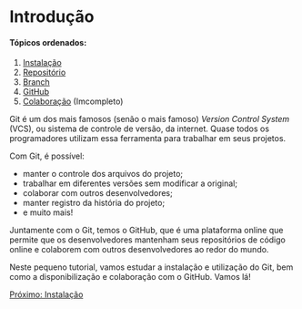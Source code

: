 # Introdução

#### **Tópicos ordenados:**
1. [Instalação](Instalação.md)
2. [Repositório](Repositório.md)
3. [Branch](Branch.md) 
4. [GitHub](GitHub.md)
5. [Colaboração](Colaboração.md) (Imcompleto)

Git é um dos mais famosos (senão o mais famoso) *Version Control System* (VCS), ou sistema de controle de versão, da internet. Quase todos os programadores utilizam essa ferramenta para trabalhar em seus projetos.

Com Git, é possível:
- manter o controle dos arquivos do projeto;
- trabalhar em diferentes versões sem modificar a original;
- colaborar com outros desenvolvedores;
- manter registro da história do projeto;
- e muito mais!

Juntamente com o Git, temos o GitHub, que é uma plataforma online que permite que os desenvolvedores mantenham seus repositórios de código online e colaborem com outros desenvolvedores ao redor do mundo.

Neste pequeno tutorial, vamos estudar a instalação e utilização do Git, bem como a disponibilização e colaboração com o GitHub. Vamos lá!

[Próximo: Instalação](Instalação.md)

